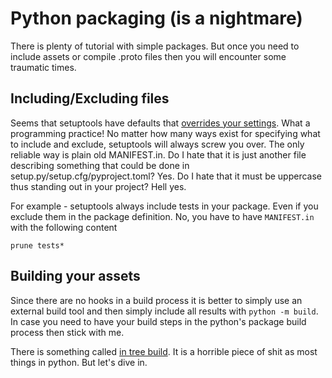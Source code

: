 # Python packaging (is a nightmare)

There is plenty of tutorial with simple packages. But once you need to include
assets or compile .proto files then you will encounter some traumatic times.

## Including/Excluding files

Seems that setuptools have defaults that [overrides your settings](https://stackoverflow.com/questions/72821586/setuptools-not-properly-excluding-tests). What a programming practice!
No matter how many ways exist for specifying what to include and exclude, setuptools
will always screw you over. The only reliable way is plain old MANIFEST.in. Do I hate that
it is just another file describing something that could be done in setup.py/setup.cfg/pyproject.toml?
Yes. Do I hate that it must be uppercase thus standing out in your project? Hell yes.

For example - setuptools always include tests in your package. Even if you exclude them in
the package definition. No, you have to have `MANIFEST.in` with the following content

```MANIFEST.in
prune tests*
```

## Building your assets

Since there are no hooks in a build process it is better to simply use an external
build tool and then simply include all results with `python -m build`. In case you
need to have your build steps in the python's package build process then stick with
me.

There is something called [in tree build](https://peps.python.org/pep-0517/#in-tree-build-backends).
It is a horrible piece of shit as most things in python. But let's dive in.
